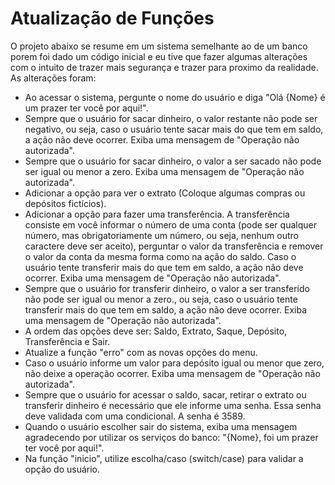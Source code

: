 # Atualização de Funções 

O projeto abaixo se resume em um sistema semelhante ao de um banco porem foi dado um 
código inicial e eu tive que fazer algumas alterações com o intuito de trazer mais segurança e 
trazer para proximo da realidade.
As alterações foram:

<ul>
  <li>Ao acessar o sistema, pergunte o nome do usuário e diga "Olá {Nome} é um prazer ter você por aqui!".</li>
  <li>Sempre que o usuário for sacar dinheiro, o valor restante não pode ser negativo, ou seja, caso o usuário tente sacar 
mais do que tem em saldo, a ação não deve ocorrer. Exiba uma mensagem de "Operação não autorizada".</li>
  <li>Sempre que o usuário for sacar dinheiro, o valor a ser sacado não pode ser igual ou menor a zero. 
Exiba uma mensagem de "Operação não autorizada".</li>
  <li>Adicionar a opção para ver o extrato (Coloque algumas compras ou depósitos fictícios).</li>
  <li>Adicionar a opção para fazer uma transferência. A transferência consiste em você informar o 
número de uma conta (pode ser qualquer número, mas obrigatoriamente um número, ou seja, nenhum outro caractere deve ser aceito), 
perguntar o valor da transferência e remover o valor da conta da mesma forma como na ação do saldo. Caso o usuário tente transferir 
mais do que tem em saldo, a ação não deve ocorrer. Exiba uma mensagem de "Operação não autorizada".</li>
  <li>Sempre que o usuário for transferir dinheiro,  o valor a ser transferido não pode ser igual ou menor a zero., 
ou seja, caso o usuário tente transferir mais do que tem em saldo, a ação não deve ocorrer. Exiba uma mensagem de 
"Operação não autorizada".</li>
  <li>A ordem das opções deve ser: Saldo, Extrato, Saque, Depósito, Transferência e Sair.</li>
  <li>Atualize a função "erro" com as novas opções do menu. </li>
  <li> Caso o usuário informe um valor para depósito igual ou menor que zero, não deixe a operação ocorrer. 
Exiba uma mensagem de "Operação não autorizada".</li>
  <li> Sempre que o usuário for acessar o saldo, sacar, retirar o extrato ou transferir dinheiro é 
necessário que ele informe uma senha. Essa senha deve validada com uma condicional. A senha é 3589.</li>
  <li>Quando o usuário escolher sair do sistema, exiba uma mensagem agradecendo por utilizar os 
serviços do banco: "{Nome}, foi um prazer ter você por aqui!".</li>
  <li>Na função "inicio", utilize escolha/caso (switch/case) para validar a opção do usuário.</li>
</ul>
